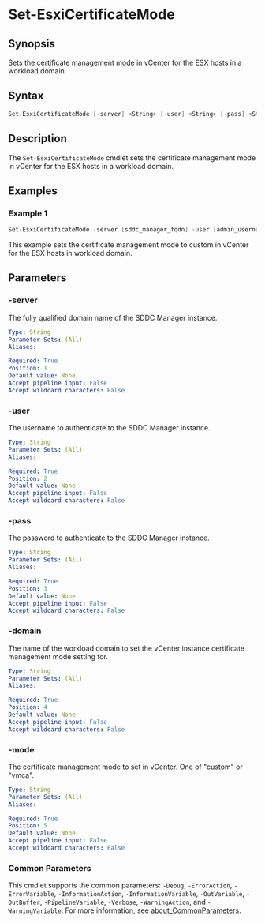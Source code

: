 # Set-EsxiCertificateMode

## Synopsis

Sets the certificate management mode in vCenter for the ESX hosts in a workload domain.

## Syntax

```powershell
Set-EsxiCertificateMode [-server] <String> [-user] <String> [-pass] <String> [-domain] <String> [-mode] <String> [<CommonParameters>]
```

## Description

The `Set-EsxiCertificateMode` cmdlet sets the certificate management mode in vCenter for the ESX hosts in a workload domain.

## Examples

### Example 1

```powershell
Set-EsxiCertificateMode -server [sddc_manager_fqdn] -user [admin_username] -pass [admin_password] -domain [workload_domain_name] -mode custom
```

This example sets the certificate management mode to custom in vCenter for the ESX hosts in workload domain.

## Parameters

### -server

The fully qualified domain name of the SDDC Manager instance.

```yaml
Type: String
Parameter Sets: (All)
Aliases:

Required: True
Position: 1
Default value: None
Accept pipeline input: False
Accept wildcard characters: False
```

### -user

The username to authenticate to the SDDC Manager instance.

```yaml
Type: String
Parameter Sets: (All)
Aliases:

Required: True
Position: 2
Default value: None
Accept pipeline input: False
Accept wildcard characters: False
```

### -pass

The password to authenticate to the SDDC Manager instance.

```yaml
Type: String
Parameter Sets: (All)
Aliases:

Required: True
Position: 3
Default value: None
Accept pipeline input: False
Accept wildcard characters: False
```

### -domain

The name of the workload domain to set the vCenter instance certificate management mode setting for.

```yaml
Type: String
Parameter Sets: (All)
Aliases:

Required: True
Position: 4
Default value: None
Accept pipeline input: False
Accept wildcard characters: False
```

### -mode

The certificate management mode to set in vCenter.
One of "custom" or "vmca".

```yaml
Type: String
Parameter Sets: (All)
Aliases:

Required: True
Position: 5
Default value: None
Accept pipeline input: False
Accept wildcard characters: False
```

### Common Parameters

This cmdlet supports the common parameters: `-Debug`, `-ErrorAction`, `-ErrorVariable`, `-InformationAction`, `-InformationVariable`, `-OutVariable`, `-OutBuffer`, `-PipelineVariable`, `-Verbose`, `-WarningAction`, and `-WarningVariable`. For more information, see [about_CommonParameters](http://go.microsoft.com/fwlink/?LinkID=113216).